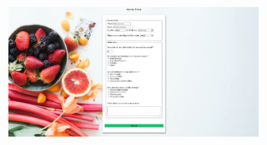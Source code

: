 ![alt text](https://github.com/pooja-paradkar/SurveyForm/blob/04e2c32fb37fc65f7e5b7f69ba2969c1c94c67fb/SurveyForm.JPG)